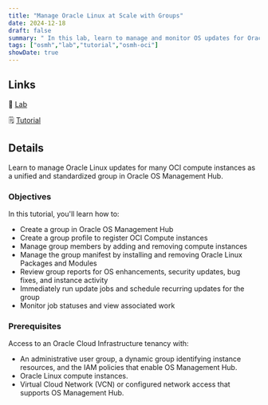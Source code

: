 ```yaml
---
title: "Manage Oracle Linux at Scale with Groups"
date: 2024-12-18
draft: false
summary: " In this lab, learn to manage and monitor OS updates for Oracle Linux compute instances using Oracle OS Management Hub in Oracle Cloud Infrastructure."
tags: ["osmh","lab","tutorial","osmh-oci"]
showDate: true
---
```


## Links

:crescent_moon: [Lab](https://luna.oracle.com/lab/22b38a10-d8e8-4b77-9f3e-00e181f35abf)

:spiral_notepad: [Tutorial](https://docs.oracle.com/en/learn/osmh-groups)

## Details

Learn to manage Oracle Linux updates for many OCI compute instances as a unified and standardized group in Oracle OS Management Hub.

### Objectives

In this tutorial, you'll learn how to:

  - Create a group in Oracle OS Management Hub
  - Create a group profile to register OCI Compute instances
  - Manage group members by adding and removing compute instances
  - Manage the group manifest by installing and removing Oracle Linux Packages and Modules
  - Review group reports for OS enhancements, security updates, bug fixes, and instance activity
  - Immediately run update jobs and schedule recurring updates for the group
  - Monitor job statuses and view associated work

### Prerequisites

Access to an Oracle Cloud Infrastructure tenancy with:

  - An administrative user group, a dynamic group identifying instance resources, and the IAM policies that enable OS Management Hub.
  - Oracle Linux compute instances.
  - Virtual Cloud Network (VCN) or configured network access that supports OS Management Hub.
